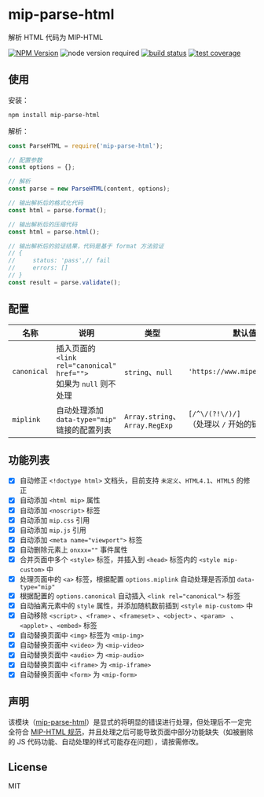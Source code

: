 # mip-parse-html

解析 HTML 代码为 MIP-HTML

[![NPM Version](https://img.shields.io/npm/v/mip-parse-html.svg)](https://www.npmjs.com/package/mip-parse-html)
![node version required](https://img.shields.io/badge/node-%3E=4.0.0-green.svg)
[![build status](https://img.shields.io/travis/xuexb/mip-parse-html/master.svg)](https://travis-ci.org/xuexb/mip-parse-html)
[![test coverage](https://img.shields.io/coveralls/xuexb/mip-parse-html/master.svg)](https://coveralls.io/r/xuexb/mip-parse-html?branch=master)

## 使用

安装：
```bash
npm install mip-parse-html
```

解析：
```js
const ParseHTML = require('mip-parse-html');

// 配置参数
const options = {};

// 解析
const parse = new ParseHTML(content, options);

// 输出解析后的格式化代码
const html = parse.format();

// 输出解析后的压缩代码
const html = parse.html();

// 输出解析后的验证结果，代码是基于 format 方法验证
// {
//     status: 'pass',// fail
//     errors: []
// }
const result = parse.validate();
```

## 配置

名称 | 说明 | 类型 | 默认值
--- | --- | --- | ---
`canonical` | 插入页面的 `<link rel="canonical" href="">`<br>如果为 `null` 则不处理 | `string`、`null` | `'https://www.mipengine.org/'`
`miplink` | 自动处理添加 `data-type="mip"` 链接的配置列表 | `Array.string`、`Array.RegExp` | `[/^\/(?!\/)/]`<br>（处理以 `/` 开始的链接）

## 功能列表

- [x] 自动修正 `<!doctype html>` 文档头，目前支持 `未定义`、`HTML4.1`、`HTML5` 的修正
- [x] 自动添加 `<html mip>` 属性
- [x] 自动添加 `<noscript>` 标签
- [x] 自动添加 `mip.css` 引用
- [x] 自动添加 `mip.js` 引用
- [x] 自动添加 `<meta name="viewport">` 标签
- [x] 自动删除元素上 `onxxx=""` 事件属性
- [x] 合并页面中多个 `<style>` 标签，并插入到 `<head>` 标签内的 `<style mip-custom>` 中
- [x] 处理页面中的 `<a>` 标签，根据配置 `options.miplink` 自动处理是否添加 `data-type="mip"`
- [x] 根据配置的 `options.canonical` 自动插入 `<link rel="canonical">` 标签
- [x] 自动抽离元素中的 `style` 属性，并添加随机数前插到 `<style mip-custom>` 中
- [x] 自动移除 `<script>` 、`<frame>` 、`<frameset>` 、`<object>` 、`<param> ` 、`<applet>` 、`<embed>` 标签
- [x] 自动替换页面中 `<img>` 标签为 `<mip-img>`
- [x] 自动替换页面中 `<video>` 为 `<mip-video>`
- [x] 自动替换页面中 `<audio>` 为 `<mip-audio>`
- [x] 自动替换页面中 `<iframe>` 为 `<mip-iframe>`
- [x] 自动替换页面中 `<form>` 为 `<mip-form>`

## 声明

该模块（[mip-parse-html](https://github.com/xuexb/mip-parse-html)）是显式的将明显的错误进行处理，但处理后不一定完全符合 [MIP-HTML 规范](https://www.mipengine.org/doc/2-tech/1-mip-html.html)，并且处理之后可能导致页面中部分功能缺失（如被删除的 JS 代码功能、自动处理的样式可能存在问题），请按需修改。

## License
MIT
